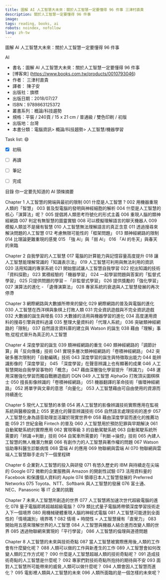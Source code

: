 ```yaml
---
title: 圖解 AI 人工智慧大未來：關於人工智慧一定要懂得 96 件事 三津村直貴
description: 關於人工智慧一定要懂得 96 件事
image: 
tags: reading, books, ai
robots: noindex, nofollow
lang: zh-tw
---
```


圖解 AI 人工智慧大未來：關於人工智慧一定要懂得 96 件事

AI

<!--more-->

* 書名：圖解 AI 人工智慧大未來：關於人工智慧一定要懂得 96 件事
* [博客來]  (https://www.books.com.tw/products/0010793046)
* 作者： 三津村直貴  
* 譯者： 陳子安
* 出版社：旗標  
* 出版日期：2018/07/27
* ISBN：9789863125372
* 叢書系列：概論/科技趨勢
* 規格：平裝 / 240頁 / 15 x 21 cm / 普通級 / 雙色印刷 / 初版
* 出版地：台灣
* 本書分類：電腦資訊> 概論/科技趨勢> 人工智慧/機器學習

 
Task list: :smile:

- [x] 初稿
- [ ] 再讀
- [ ] 筆記
- [ ] 完成


目錄
你一定要先知道的 AI 頭條摘要
 
Chapter 1 人工智慧的開端與最初的限制
001 什麼是人工智慧 ?
002 用機器重現人類的「智慧」
003 普及型電腦的發明與神經細胞的解析
004 什麼是人工智慧的核心「演算法」呢？
005 提倡將人類思考符號化的形式主義
006 重現人腦的類神經網路
007 判定有無智慧的圖靈實驗
008 可以模擬理解語言的聊天機器人
009 模擬人類並不是擁有智慧
010 人工智慧無法理解語言的真正含意
011 透過搜尋來解決問題的人工智慧
012 考慮無限可能性的「框架問題」
013 類神經網路的限制
014 比理論更難重現的感覺
015 「強 AI」與「弱 AI」
016 「AI 的冬天」與春天的來臨
 
Chapter 2 自我學習的人工智慧
017 電腦的計算能力與記憶容量高度提升
018 讓人工智慧能理解常識的「知識表示法」
019 人工智慧可利用與無法利用的資訊
020 活用知識的專家系統
021 開始嘗試讓人工智慧自我學習
022 挖出知識的技術「資料探勘」
023 累積經驗的「機器學習」
024 一起學習問題與答案的「監督式學習」
025 只提供問題的學習 – 「非監督式學習」
026 提供獎勵的「強化學習」
027 演算法的進化 - 「遺傳演算法」
028 專家系統的衰退與人工智慧發展的再次停滯
 
Chapter 3 網際網路與大數據所帶來的變化
029 網際網路的普及與電腦的進化
030 人工智慧在西洋棋與象棋上打敗人類
031 完全資訊遊戲與不完全資訊遊戲
032 大數據的誕生與增長
033 大數據的活用與機器學習的進化
034 高度運用資料的搜尋引擎與資料過濾
035 整理大量資料的「代理人系統」
036 突破類神經網路的「限制」
037 自然語言資料庫的建立與 Watson 的誕生
038 藉由「理解」事物,從程式晉升為真正的人工智慧
 
Chapter 4 深度學習的誕生
039 類神經網路的重生
040 類神經網路的「調節計算」與「反向傳播」技術
041 實現多層次類神經網路的「卷積神經網路」
042 突破多層次限制的「自動編碼」技術
043 深度學習的誕生與特徵取出能力
044 能辨識影像的「深度學習」
045 「深度學習」在聲音辨識上也有顯著的成果
046 人工智慧開始自我學習事物的「概念」
047 藉由深層強化學習提升「辨識力」
048 運用深層強化學習而獨自戰勝遊戲的 DQN
049 人工智慧 AlphaGo 打敗頂尖圍棋棋士
050 擅長影像辨識的「卷積神經網路」
051 機器翻譯的革命技術「循環神經網路」
052 將單字與文章的意思「向量化」
053 人工智慧藉由可自由使用的資源而持續進化
 
Chapter 5 現代人工智慧的本領
054 將人工智慧的影像辨識技術實際應用在監視系統與醫療設備上
055 更進化的聲音辨識技術
056 自然語言處理技術的進步
057 人工智慧化身為語音助理並活躍於現實世界中
058 藉由深度學習而進化的推薦功能
059 21 世紀金融 Fintech 的普及
060 人工智慧用於預防犯罪與早期解決
061 自動駕駛系統的實際應用
062 實現等級 3 的自動駕駛系統
063 自動駕駛系統所需要的「辨識→判斷」技術
064 自駕車所需要的「判斷→操控」技術
065 內建人工智慧的無人機潛力無窮
066 有創作力的人工智慧與著作權的問題
067 Watson 協助專科醫生診斷病情
068 雲端 AI 的應用
069 物聯網與雲端 AI
070 物聯網與雲端人工智慧聯手走向下一個里程碑
 
Chapter 6 企業對人工智慧的投入與研發
071 有悠久歷史的 IBM 與持續走在尖端的 Google
072 微軟的企業服務與 Amazon 的開創性試驗
073 活用資料量的 Facebook 和保護個人資料的 Apple
074 領導日本人工智慧發展的 Preferred Networks
075 Toyota、NTT、Softbank 與人工智慧的發展
076 富士通、NEC、Panasonic 等 IT 企業的挑戰
 
Chapter 7 未來人工智慧所創造的世界
077 人工智慧將加速次世代超級電腦的進化
078 量子電腦即將超越超級電腦？
079 類比式量子電腦將帶領深度學習技術走入下一個境界
080 用機械硬體重現人腦的神經式電腦
081 人工智慧可能達到全面性的「情境識別」境界嗎 ?
082 情境 + 時間性 = 人工智慧擁有「直覺力」
083 開始用五感來理解世界的人工智慧
084 人工智慧與機器人結合進而改變人類的世界
085 透過物聯網來實現的「平行學習」
086 人工智慧的倫理與道德問題
 
Chapter 8 人工智慧的未來與技術奇點
087 當人工智慧被實際應用後,人類的工作會有什麼變化呢？
088 人類可以做的工作與新產生的工作
089 人工智慧會如何改變人類的工作方式呢？
090 什麼是人工智慧超越人類的技術奇點呢？
091 造成技術奇點的人工智慧是什麼呢？
092 專家們對技術奇點所抱持的期待與不安
093 面對人工智慧所可能帶來的威脅,人類可以做什麼呢？
094 人類會因人工智慧而進化？
095 電影裡人類與人工智慧的未來
096 人類所面臨的是一個怎樣的未來呢？